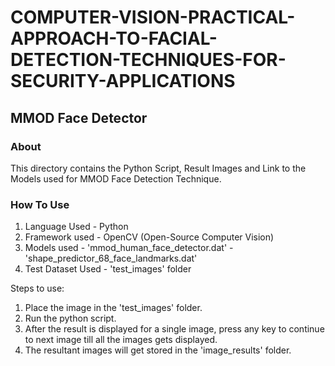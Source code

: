 # COMPUTER-VISION-PRACTICAL-APPROACH-TO-FACIAL-DETECTION-TECHNIQUES-FOR-SECURITY-APPLICATIONS

## MMOD Face Detector

### About

This directory contains the Python Script, Result Images and Link to the Models used for MMOD Face Detection Technique. 

### How To Use

1. Language Used - Python
2. Framework used - OpenCV (Open-Source Computer Vision)
3. Models used - 'mmod_human_face_detector.dat'
			   - 'shape_predictor_68_face_landmarks.dat'
4. Test Dataset Used - 'test_images' folder

Steps to use:
1. Place the image in the 'test_images' folder.
2. Run the python script.
3. After the result is displayed for a single image, press any key to continue to next image till all the images gets displayed.
4. The resultant images will get stored in the 'image_results' folder.

